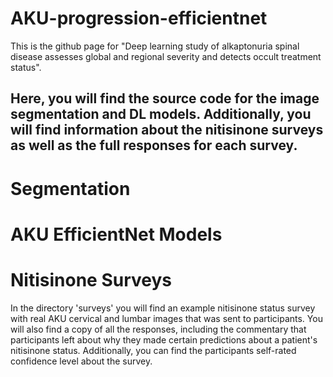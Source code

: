 # AKU-progression-efficientnet

This is the github page for "Deep learning study of alkaptonuria spinal disease assesses global and regional severity and detects occult treatment status".

Here, you will find the source code for the image segmentation and DL models. Additionally, you will find information about the nitisinone surveys as well as the full responses for each survey. 
-------------------------------------------------------------------------------------------------------------------------------
# Segmentation

# AKU EfficientNet Models

# Nitisinone Surveys
In the directory 'surveys' you will find an example nitisinone status survey with real AKU cervical and lumbar images that was sent to participants. You will also find a copy of all the responses, including the commentary that participants left about why they made certain predictions about a patient's nitisinone status. Additionally, you can find the participants self-rated confidence level about the survey.

